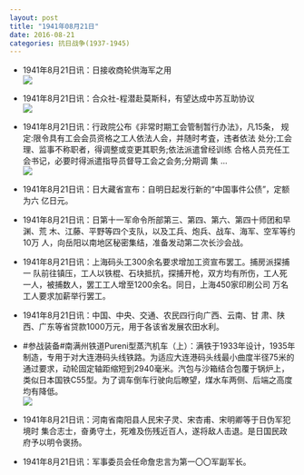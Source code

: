 ```yaml
---
layout: post
title: "1941年08月21日"
date: 2016-08-21
categories: 抗日战争(1937-1945)
---
```


<meta name="referrer" content="no-referrer" />

- 1941年8月21日讯：日接收商轮供海军之用 <br/><img src="https://ww4.sinaimg.cn/large/aca367d8jw1f71rie7xmnj206k06rwf0.jpg" />

- 1941年8月21日讯：合众社-程潜赴莫斯科，有望达成中苏互助协议 <br/><img src="https://ww3.sinaimg.cn/large/aca367d8jw1f71ps999eaj203n0dwmxu.jpg" />

- 1941年8月21日讯：行政院公布《非常时期工会管制暂行办法》，凡15条， 规定:限令具有工会会员资格之工人依法人会，并随时考査，违者依法 处分;工会理、监事不称职者，得调整或变更其职务;依法派遣曾经训练 合格人员充任工会书记，必要时得派遣指导员督导工会之会务;分期调 集 ... <br/><img src="https://ww2.sinaimg.cn/large/aca367d8jw1f71o24p1x6j20c80900tu.jpg" />

- 1941年8月21日讯：日大藏省宣布：自明日起发行新的“中国事件公债”，定额为六 亿日元。 

- 1941年8月21日讯：日第十一军命令所部第三、第四、第六、第四十师团和早渊、荒 木、江藤、平野等四个支队，以及工兵、炮兵、战车、海军、空军等约10万 人，向岳阳以南地区秘密集结，准备发动第二次长沙会战。 

- 1941年8月21日讯：上海码头工300余名要求增加工资宣布罢工。捕房派探捕一 队前往镇压，工人以铁棍、石块抵抗，探捕开枪，双方均有所伤，工人死 一人，被捕数人，罢工工人增至1200余名。同日，上海450家印刷公司 万名工人要求加薪举行罢工。 

- 1941年8月21日讯：中国、中央、交通、农民四行向广西、云南、甘 肃、陕西、广东等省贷款1000万元，用于各该省发展农田水利。 

- #参战装备#南满州铁道Pureni型蒸汽机车（上）：满铁于1933年设计，1935年制造，专用于对大连港码头线铁路。为适应大连港码头线最小曲度半径75米的通过要求，动轮固定轴距缩短到2940毫米。汽包与沙箱结合包覆于锅炉上，类似日本国铁C55型。为了调车倒车行驶向后瞭望，煤水车两侧、后端之高度均有降低。 <br/><img src="https://ww2.sinaimg.cn/large/aca367d8jw1f714z6zofxj208f0atabm.jpg" />

- 1941年8月21日讯：河南省南阳县人民宋子灵、宋杏甫、宋明卿等于日伪军犯境时 集合志士，奋勇守土，死难及伤残近百人，遂将敌人击退。是日国民政 府予以明令褒扬。 

- 1941年8月21日讯：军事委员会任命詹忠言为第一〇〇军副军长。 

